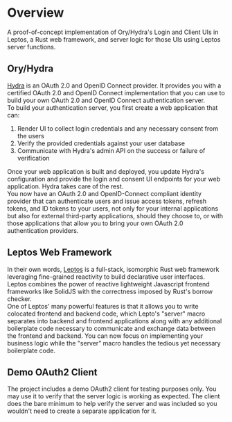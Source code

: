 # Overview
A proof-of-concept implementation of Ory/Hydra's Login and Client UIs in Leptos, a Rust web framework, and server logic for those UIs using Leptos server functions.

## Ory/Hydra
[Hydra](https://www.ory.sh/docs/oauth2-oidc/) is an OAuth 2.0 and OpenID Connect provider. It provides you with a certified OAuth 2.0 and OpenID Connect implementation that you can use to build your own OAuth 2.0 and OpenID Connect authentication server.  
To build your authentication server, you first create a web application that can:
1. Render UI to collect login credentials and any necessary consent from the users
2. Verify the provided credentials against your user database
3. Communicate with Hydra's admin API on the success or failure of verification  

Once your web application is built and deployed, you update Hydra's configuration and provide the login and consent UI endpoints for your web application. Hydra takes care of the rest.  
You now have an OAuth 2.0 and OpenID-Connect compliant identity provider that can authenticate users and issue access tokens, refresh tokens, and ID tokens to your users, not only for your internal applications but also for external third-party applications, should they choose to, or with those applications that allow you to bring your own OAuth 2.0 authentication providers.

## Leptos Web Framework
In their own words, [Leptos](https://github.com/leptos-rs/leptos) is a full-stack, isomorphic Rust web framework leveraging fine-grained reactivity to build declarative user interfaces.  
Leptos combines the power of reactive lightweight Javascript frontend frameworks like SolidJS with the correctness imposed by Rust's borrow checker.  
One of Leptos' many powerful features is that it allows you to write colocated frontend and backend code, which Lepto's "server" macro separates into backend and frontend applications along with any additional boilerplate code necessary to communicate and exchange data between the frontend and backend. You can now focus on implementing your business logic while the "server" macro handles the tedious yet necessary boilerplate code.

## Demo OAuth2 Client
The project includes a demo OAuth2 client for testing purposes only. You may use it to verify that the server logic is working as expected. The client does the bare minimum to help verify the server and was included so you wouldn't need to create a separate application for it.
